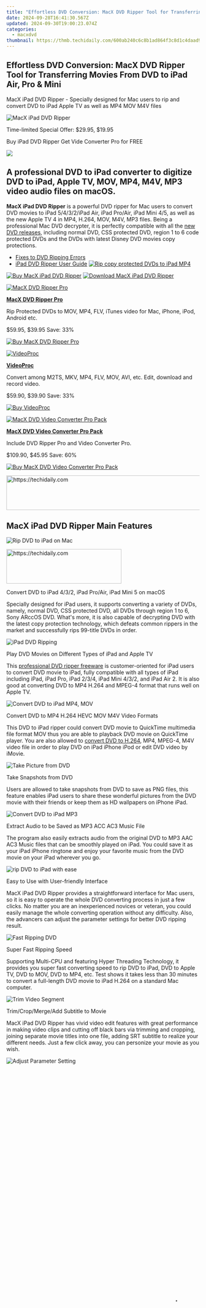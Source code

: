 ```yaml
---
title: "Effortless DVD Conversion: MacX DVD Ripper Tool for Transferring Movies From DVD to iPad Air, Pro & Mini"
date: 2024-09-28T16:41:30.567Z
updated: 2024-09-30T19:00:23.074Z
categories:
  - macxdvd
thumbnail: https://thmb.techidaily.com/600ab240c6c8b1ad864f3c8d1c4daad9b77c19a5afa889dc63fba4f50be8c27e.jpg
---
```


## Effortless DVD Conversion: MacX DVD Ripper Tool for Transferring Movies From DVD to iPad Air, Pro & Mini

MacX iPad DVD Ripper \- Specially designed for Mac users to rip and convert DVD to iPad Apple TV as well as MP4 MOV M4V files

![MacX iPad DVD Ripper](https://www.macxdvd.com/mac-ipad-dvd-ripper/../face/ipad-ripper-banner.jpg) 

Time-limited Special Offer: $29.95, $19.95

Buy iPad DVD Ripper Get Vide Converter Pro for FREE

![](https://www.macxdvd.com/mac-ipad-dvd-ripper/../image-jp/flag.png) 

## A professional DVD to iPad converter to digitize DVD to iPad, Apple TV, MOV, MP4, M4V, MP3 video audio files on macOS.

**MacX iPad DVD Ripper** is a powerful DVD ripper for Mac users to convert DVD movies to iPad 5/4/3/2/iPad Air, iPad Pro/Air, iPad Mini 4/5, as well as the new Apple TV 4 in MP4, H.264, MOV, M4V, MP3 files. Being a professional Mac DVD decrypter, it is perfectly compatible with all the [new DVD releases](https://tools.techidaily.com/macxdvd/products/), including normal DVD, CSS protected DVD, region 1 to 6 code protected DVDs and the DVDs with latest Disney DVD movies copy protections.

* [Fixes to DVD Ripping Errors](https://tools.techidaily.com/macxdvd/products/)
* [iPad DVD Ripper User Guide](https://tools.techidaily.com/macxdvd/products/)
[![Rip copy protected DVDs to iPad MP4](https://www.macxdvd.com/mac-ipad-dvd-ripper/../image/macxdvdpro-banner-mini.jpg)](https://tools.techidaily.com/macxdvd/products/) 

[![Buy MacX iPad DVD Ripper](https://www.macxdvd.com/mac-ipad-dvd-ripper/../image/bottom-buy-big.jpg)](https://www.macxdvd.com/mac-ipad-dvd-ripper/buy.htm) [![Download MacX iPad DVD Ripper](https://www.macxdvd.com/mac-ipad-dvd-ripper/../image/bottom-download-big.jpg)](https://www.macxdvd.com/mac-ipad-dvd-ripper/../download/macx-ipad-dvd-ripper.dmg) 

[![MacX DVD Ripper Pro](https://www.macxdvd.com/mac-ipad-dvd-ripper/../box-image/macx-ripper-box-left.jpg)](https://tools.techidaily.com/macxdvd/products/) 

**[MacX DVD Ripper Pro](https://tools.techidaily.com/macxdvd/products/)**

Rip Protected DVDs to MOV, MP4, FLV, iTunes video for Mac, iPhone, iPod, Android etc.

$59.95, $39.95 Save: 33%

[![Buy MacX DVD Ripper Pro](https://www.macxdvd.com/mac-ipad-dvd-ripper/../image/bottom-buy2.jpg)](https://www.macxdvd.com/mac-ipad-dvd-ripper/../mac-dvd-ripper-pro/buy.htm) 

[![VideoProc](https://www.macxdvd.com/mac-ipad-dvd-ripper/../box-image/videoproc-mini1.png)](https://tools.techidaily.com/macxdvd/products/) 

**[VideoProc](https://tools.techidaily.com/macxdvd/products/)**

Convert among M2TS, MKV, MP4, FLV, MOV, AVI, etc. Edit, download and record video.

$59.90, $39.90 Save: 33%

[![Buy VideoProc](https://www.macxdvd.com/mac-ipad-dvd-ripper/../image/bottom-buy2.jpg)](https://www.macxdvd.com/mac-ipad-dvd-ripper/../mac-video-converter-pro/buy.htm) 

[![MacX DVD Video Converter Pro Pack](https://www.macxdvd.com/mac-ipad-dvd-ripper/../pack-image/macx-pack-mini1.jpg)](https://tools.techidaily.com/macxdvd/products/) 

**[MacX DVD Video Converter Pro Pack](https://tools.techidaily.com/macxdvd/products/)**

Include DVD Ripper Pro and Video Converter Pro.

$109.90, $45.95 Save: 60%

[![Buy MacX DVD Video Converter Pro Pack](https://www.macxdvd.com/mac-ipad-dvd-ripper/../image/bottom-buy2.jpg)](https://www.macxdvd.com/mac-ipad-dvd-ripper/../mac-dvd-video-converter-pro-pack/buy.htm) 

<!-- affiliate ads begin -->
<a href="https://appsumo.8odi.net/c/5597632/2068432/7443" target="_top" id="2068432">
  <img src="//a.impactradius-go.com/display-ad/7443-2068432" border="0" alt="https://techidaily.com" width="728" height="90"/>
</a>
<img height="0" width="0" src="https://appsumo.8odi.net/i/5597632/2068432/7443" style="position:absolute;visibility:hidden;" border="0" />
<!-- affiliate ads end -->

## MacX iPad DVD Ripper Main Features

![Rip DVD to iPad on Mac](https://www.macxdvd.com/mac-ipad-dvd-ripper/image/ipad1.jpg) 

<!-- affiliate ads begin -->
<a href="https://laganoo.pxf.io/c/5597632/1528681/16446" target="_top" id="1528681">
  <img src="//a.impactradius-go.com/display-ad/16446-1528681" border="0" alt="https://techidaily.com" width="300" height="90"/>
</a>
<img height="0" width="0" src="https://laganoo.pxf.io/i/5597632/1528681/16446" style="position:absolute;visibility:hidden;" border="0" />
<!-- affiliate ads end -->

Convert DVD to iPad 4/3/2, iPad Pro/Air, iPad Mini 5 on macOS

Specially designed for iPad users, it supports converting a variety of DVDs, namely, normal DVD, CSS protected DVD, all DVDs through region 1 to 6, Sony ARccOS DVD. What's more, it is also capable of decrypting DVD with the latest copy protection technology, which defeats common rippers in the market and successfully rips 99-title DVDs in order. 

![iPad DVD Ripping](https://www.macxdvd.com/mac-ipad-dvd-ripper/image/ipad6.jpg) 

Play DVD Movies on Different Types of iPad and Apple TV

This [professional DVD ripper freeware](https://tools.techidaily.com/macxdvd/products/) is customer-oriented for iPad users to convert DVD movie to iPad, fully compatible with all types of iPad including iPad, iPad Pro, iPad 2/3/4, iPad Mini 4/3/2, and iPad Air 2\. It is also good at converting DVD to MP4 H.264 and MPEG-4 format that runs well on Apple TV.

![Convert DVD to iPad MP4, MOV](https://www.macxdvd.com/mac-ipad-dvd-ripper/image/ipad3.jpg) 

Convert DVD to MP4 H.264 HEVC MOV M4V Video Formats

This DVD to iPad ripper could convert DVD movie to QuickTime multimedia file format MOV thus you are able to playback DVD movie on QuickTime player. You are also allowed to [convert DVD to H.264](https://tools.techidaily.com/macxdvd/products/), MP4, MPEG-4, M4V video file in order to play DVD on iPad iPhone iPod or edit DVD video by iMovie.

![Take Picture from DVD](https://www.macxdvd.com/mac-ipad-dvd-ripper/image/hd-video10.jpg) 

Take Snapshots from DVD

Users are allowed to take snapshots from DVD to save as PNG files, this feature enables iPad users to share these wonderful pictures from the DVD movie with their friends or keep them as HD wallpapers on iPhone iPad. 

![Convert DVD to iPad MP3](https://www.macxdvd.com/mac-ipad-dvd-ripper/image/mac1.jpg) 

Extract Audio to be Saved as MP3 ACC AC3 Music File

The program also easily extracts audio from the original DVD to MP3 AAC AC3 Music files that can be smoothly played on iPad. You could save it as your iPad iPhone ringtone and enjoy your favorite music from the DVD movie on your iPad wherever you go.

![rip DVD to iPad with ease](https://www.macxdvd.com/mac-ipad-dvd-ripper/image/hdvideo8.jpg) 

Easy to Use with User-friendly Interface

MacX iPad DVD Ripper provides a straightforward interface for Mac users, so it is easy to operate the whole DVD converting process in just a few clicks. No matter you are an inexperienced novices or veteran, you could easily manage the whole converting operation without any difficulty. Also, the advancers can adjust the parameter settings for better DVD ripping result.

![Fast Ripping DVD](https://www.macxdvd.com/mac-ipad-dvd-ripper/image/ipad7.jpg) 

Super Fast Ripping Speed

Supporting Multi-CPU and featuring Hyper Threading Technology, it provides you super fast converting speed to rip DVD to iPad, DVD to Apple TV, DVD to MOV, DVD to MP4, etc. Test shows it takes less than 30 minutes to convert a full-length DVD movie to iPad H.264 on a standard Mac computer. 

![Trim Video Segment](https://www.macxdvd.com/mac-ipad-dvd-ripper/image/hdvideo9.jpg) 

Trim/Crop/Merge/Add Subtitle to Movie

MacX iPad DVD Ripper has vivid video edit features with great performance in making video clips and cutting off black bars via trimming and cropping, joining separate movie titles into one file, adding SRT subtitle to realize your different needs. Just a few click away, you can personize your movie as you wish. 

![Adjust Parameter Setting](https://www.macxdvd.com/mac-ipad-dvd-ripper/image/ipad4.jpg) 

<!-- affiliate ads begin -->
<span id="1793213">
					<video width="864" height="1296" style="cursor:pointer"
           poster="//a.impactradius-go.com/display-clicktoplayimage/1793213.png"
           onclick="if(!this.playClicked){this.play();this.setAttribute('controls',true);this.playClicked=true;}">
	   <source src="//a.impactradius-go.com/display-ad/19135-1793213">
	   <img src="//a.impactradius-go.com/display-clicktoplayimage/1793213.png" style="border: none; height: 100%; width: 100%; object-fit: contain">
	</video>
	<div style="width:540px;text-align:center"><a href="javascript:window.open(decodeURIComponent('https%3A%2F%2Ftinyland.pxf.io%2Fc%2F5597632%2F1793213%2F19135'), '_blank');void(0);">Click here</a></div>
</span>
<img height="0" width="0" src="https://imp.pxf.io/i/5597632/1793213/19135" style="position:absolute;visibility:hidden;" border="0" />
<!-- affiliate ads end -->

Adjustable Parameter Settings at Fingertips

Rich adjustable parameters are provided for advanced users to facilitate the converting. You are even allowed to tweak the preset's resolution and frame rate, bit rate, sample rate etc to higher value for better image quality. But please note that higher resolution and frame rate usually result in slow DVD ripping speed. 

![](https://www.macxdvd.com/mac-ipad-dvd-ripper/../i-pic/prd-ipad-logo.jpg) ![](https://www.macxdvd.com/mac-ipad-dvd-ripper/../i-pic/prd-itunes-logo.jpg) ![](https://www.macxdvd.com/mac-ipad-dvd-ripper/../i-pic/prd-quicktime-logo.jpg) ![](https://www.macxdvd.com/mac-ipad-dvd-ripper/../i-pic/prd-youtube-logo.jpg) 

<!-- affiliate ads begin -->
<a href="https://appsumo.8odi.net/c/5597632/2105867/7443" target="_top" id="2105867">
  <img src="//a.impactradius-go.com/display-ad/7443-2105867" border="0" alt="https://techidaily.com" width="728" height="90"/>
</a>
<img height="0" width="0" src="https://appsumo.8odi.net/i/5597632/2105867/7443" style="position:absolute;visibility:hidden;" border="0" />
<!-- affiliate ads end -->

## Reference

| Supported DVD       | Any newly released DVD, Normal DVD, CSS protected DVD, DVDs with region 1-6, Sony ArccOS, Commercial DVD, DVD Folder, ISO image |
| ------------------- | ------------------------------------------------------------------------------------------------------------------------------- |
| Output File Formats | iPad, iPad Pro, iPad Air 2, iPad 5/4/3/2, iPad Mini 5/4/3/2, The new Apple TV 3/4, Apple TV, MOV, MP4, M4V, MP3, AAC, AC3, PNG  |
| Platforms           | Mac OS X Tiger/Leopard/Snow Leopard/Lion/Mountain Lion/Mavericks/Yosemite/El Capitan/macOS Sierra/High Sierra/Mojave            |
| Languages           | English, Japanese, Traditional Chinese, Simplified Chinese, German, Italian, French, Portuguese, Spanish and Korean             |

## Screenshot

![MacX iPad DVD Ripper Screenshot](https://www.macxdvd.com/mac-ipad-dvd-ripper/image/screenshot.png)

<!-- affiliate ads begin -->
<a href="https://homestyler.sjv.io/c/5597632/1943647/22993" target="_top" id="1943647">
  <img src="//a.impactradius-go.com/display-ad/22993-1943647" border="0" alt="https://techidaily.com" width="728" height="90"/>
</a>
<img height="0" width="0" src="https://homestyler.sjv.io/i/5597632/1943647/22993" style="position:absolute;visibility:hidden;" border="0" />
<!-- affiliate ads end -->

[Click to Enlarge](https://tools.techidaily.com/macxdvd/products/)

![](https://www.macxdvd.com/mac-ipad-dvd-ripper/image/screenshot_02.png) 

[![Download MacX iPad DVD Ripper](https://www.macxdvd.com/mac-ipad-dvd-ripper/../i-pic/bottom-download-big.jpg)](https://www.macxdvd.com/mac-ipad-dvd-ripper/../download/macx-ipad-dvd-ripper.dmg)

<!-- affiliate ads begin -->
<a href="https://zebaoaffiliateprogram.pxf.io/c/5597632/2137973/21526" target="_top" id="2137973">
  <img src="//a.impactradius-go.com/display-ad/21526-2137973" border="0" alt="https://techidaily.com" width="728" height="90"/>
</a>
<img height="0" width="0" src="https://zebaoaffiliateprogram.pxf.io/i/5597632/2137973/21526" style="position:absolute;visibility:hidden;" border="0" />
<!-- affiliate ads end -->

Partner Links

* [Articles Informer](https://macdownload.informer.com/Mac-Stories/top-dvd-ripping-tools-for-mac.html)

How to 

* [Import DVD to iTunes](https://tools.techidaily.com/macxdvd/products/)
* [DVD Player for iPad](https://tools.techidaily.com/macxdvd/products/)
* [Convert DVD to ipad](https://tools.techidaily.com/macxdvd/products/)
* [Rip ISO to iPad](https://tools.techidaily.com/macxdvd/products/)
* [DVD to iPad converter](https://tools.techidaily.com/macxdvd/products/)
* [DVD to iPad converter](https://tools.techidaily.com/macxdvd/products/)
* [Copy DVD Venom](https://tools.techidaily.com/macxdvd/products/)
* [Best DVD Players for Car](https://tools.techidaily.com/macxdvd/products/)
* [Handbrake Bad Sector Error](https://tools.techidaily.com/macxdvd/products/)

![Maclife](https://www.macxdvd.com/mac-ipad-dvd-ripper/../i-pic/maclife.gif) ![Macworld](https://www.macxdvd.com/mac-ipad-dvd-ripper/../i-pic/macworld.gif) ![Softpedia](https://www.macxdvd.com/mac-ipad-dvd-ripper/../i-pic/softpedia.gif) ![Macupdate](https://www.macxdvd.com/mac-ipad-dvd-ripper/../i-pic/macupdate.gif) ![Macnn](https://www.macxdvd.com/mac-ipad-dvd-ripper/../i-pic/macnn.gif) 

## Customer Testimonials

![](https://www.macxdvd.com/mac-ipad-dvd-ripper/../image/customer-ico.jpg) 

<!-- affiliate ads begin -->
<a href="https://appsumo.8odi.net/c/5597632/2043855/7443" target="_top" id="2043855">
  <img src="//a.impactradius-go.com/display-ad/7443-2043855" border="0" alt="https://techidaily.com" width="728" height="90"/>
</a>
<img height="0" width="0" src="https://appsumo.8odi.net/i/5597632/2043855/7443" style="position:absolute;visibility:hidden;" border="0" />
<!-- affiliate ads end -->

Thank you so much!!! I have truly become a fan of MacX! Its simple interface makes the whole conversion operation without any difficulty. I am not computer smart but I can use this tool easily. I am looking forward to everything you will be bring to my screen!

_\- Dalton_ 

![](https://www.macxdvd.com/mac-ipad-dvd-ripper/../image/customer-ico.jpg) 

I downloaded your software. I have evaluated many ones trying to find one that has good video quality and rips fast. I have to say that your software is on par as far as how quickly it rips video (maybe a little faster as well).

_\- Locke_

<ins class="adsbygoogle"
     style="display:block"
     data-ad-format="autorelaxed"
     data-ad-client="ca-pub-7571918770474297"
     data-ad-slot="1223367746"></ins>

<ins class="adsbygoogle"
     style="display:block"
     data-ad-client="ca-pub-7571918770474297"
     data-ad-slot="8358498916"
     data-ad-format="auto"
     data-full-width-responsive="true"></ins>

<span class="atpl-alsoreadstyle">Also read:</span>
<div><ul>
<li><a href="https://fox-glue.techidaily.com/new-2024-approved-elevate-your-videography-best-hd-android-video-apps-guide/"><u>[New] 2024 Approved Elevate Your Videography Best Hd Android Video Apps Guide</u></a></li>
<li><a href="https://article-posts.techidaily.com/new-in-2024-top-funny-image-makers-for-ios-and-android-users/"><u>[New] In 2024, Top Funny Image Makers for iOS and Android Users</u></a></li>
<li><a href="https://facebook-video-files.techidaily.com/new-the-ultimate-guide-to-financial-gains-from-social-video-content-for-2024/"><u>[New] The Ultimate Guide to Financial Gains From Social Video Content for 2024</u></a></li>
<li><a href="https://youtube-tips.techidaily.com/38089531-updated-tone-your-vlogs-access-free-sound-tracks/"><u>[Updated] Tone Your Vlogs Access Free Sound Tracks</u></a></li>
<li><a href="https://some-skills.techidaily.com/2024-approved-ten-steps-to-keeping-vr-healthy/"><u>2024 Approved Ten Steps to Keeping VR Healthy</u></a></li>
<li><a href="https://article-knowledge.techidaily.com/2024-approved-transforming-photos-remove-background-with-ease/"><u>2024 Approved Transforming Photos Remove Background with Ease</u></a></li>
<li><a href="https://solve-outstanding.techidaily.com/ius7lee1hoobvplusobqowvvuwhpuazltog44gq44gc44cb5pya5paw5oof5acx5pu05paw44gu44ob44kn44od44kv5qmf6io944gm5q2j5bi444gr5yuv44gl44gq44ge44gt44go44gm44gc44kk44gpl81/"><u>仕組みと対処法: なぜ、最新情報更新のチェック機能が正常に動かないことがありますか？</u></a></li>
<li><a href="https://solve-outstanding.techidaily.com/gif4/"><u>最適なGIF作成機能を持つ4つの人気ビデオ変換ウェブサイト</u></a></li>
<li><a href="https://tech-revival.techidaily.com/best-artificial-intelligence-platforms-to-acquire-creative-prompts/"><u>Best Artificial Intelligence Platforms to Acquire Creative Prompts</u></a></li>
<li><a href="https://solve-outstanding.techidaily.com/flashtimemacflv/"><u>Flashtime!：Mac上でFLV動画をスムーズに表示するコツ</u></a></li>
<li><a href="https://solve-outstanding.techidaily.com/free-techniques-to-save-vimeo-content-as-high-quality-mp4-files-without-any-hassle/"><u>Free Techniques to Save Vimeo Content as High-Quality MP4 Files Without Any Hassle</u></a></li>
<li><a href="https://solve-outstanding.techidaily.com/h264-h2ebeam-vs-h265/"><u>H.264 か H.2ebeam Vs. H.265 - 圧縮技術の革新と画質向上：どちらが最先端？</u></a></li>
<li><a href="https://solve-outstanding.techidaily.com/hevc-gopro2/"><u>HEVCフォーマットへの変換: GoProから記録したビデオに最適な2種類</u></a></li>
<li><a href="https://solve-outstanding.techidaily.com/how-to-adjust-your-devices-output-configuration/"><u>How to Adjust Your Device's Output Configuration</u></a></li>
<li><a href="https://android-location-track.techidaily.com/how-to-track-a-lost-motorola-moto-g34-5g-for-free-drfone-by-drfone-virtual-android/"><u>How to Track a Lost Motorola Moto G34 5G for Free? | Dr.fone</u></a></li>
<li><a href="https://facebook-video-recording.techidaily.com/in-2024-the-expert-guide-to-swift-fb-profiling/"><u>In 2024, The Expert Guide to Swift FB Profiling</u></a></li>
<li><a href="https://solve-outstanding.techidaily.com/mp4ipad/"><u>MP4動画をiPad上でスムーズに見るためのトラブルシューティングガイド</u></a></li>
</ul></div>

